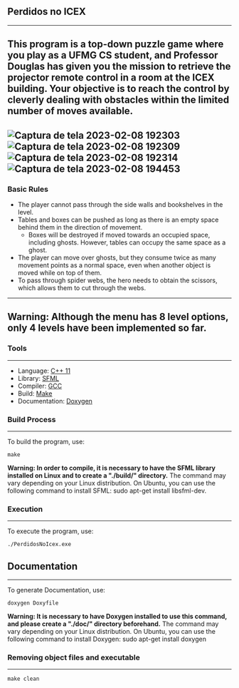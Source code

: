 ## **Perdidos no ICEX**
---
This program is a top-down puzzle game where you play as a UFMG CS student, and Professor Douglas has given you the mission to retrieve the projector remote control in a room at the ICEX building. Your objective is to reach the control by cleverly dealing with obstacles within the limited number of moves available.
---
![Captura de tela 2023-02-08 192303](https://user-images.githubusercontent.com/111889654/217664809-b94a208c-9110-4ceb-8ed7-b64c6cd16129.png)
![Captura de tela 2023-02-08 192309](https://user-images.githubusercontent.com/111889654/217664930-d5c2602e-0eed-4c5b-b527-e09430a26569.png)
![Captura de tela 2023-02-08 192314](https://user-images.githubusercontent.com/111889654/217664964-ee4e9898-aa08-45d1-91e5-a30f82d58dbc.png)
![Captura de tela 2023-02-08 194453](https://user-images.githubusercontent.com/111889654/217668309-ee541c01-1ac8-4f07-aa62-02c36ee55475.png)
---
### Basic Rules
* The player cannot pass through the side walls and bookshelves in the level.
* Tables and boxes can be pushed as long as there is an empty space behind them in the direction of movement.
  * Boxes will be destroyed if moved towards an occupied space, including ghosts. However, tables can occupy the same space as a ghost.
* The player can move over ghosts, but they consume twice as many movement points as a normal space, even when another object is moved while on top of them.
* To pass through spider webs, the hero needs to obtain the scissors, which allows them to cut through the webs.
---
**Warning:** 
Although the menu has 8 level options, only 4 levels have been implemented so far.
---
### **Tools** 
---
- Language: [C++ 11](https://cplusplus.com/doc/)
- Library: [SFML](https://www.sfml-dev.org/)
- Compiler: [GCC](https://gcc.gnu.org/)
- Build: [Make](https://www.gnu.org/software/make/)
- Documentation: [Doxygen](https://doxygen.nl/)


### **Build Process**
---
To build the program, use:

    make
**Warning: In order to compile, it is necessary to have the SFML library installed on Linux and to create a "./build/" directory.** The command may vary depending on your Linux distribution. On Ubuntu, you can use the following command to install SFML: sudo apt-get install libsfml-dev.

### **Execution**
---
To execute the program, use:

    ./PerdidosNoIcex.exe

## **Documentation**
---
To generate Documentation, use:

    doxygen Doxyfile
**Warning: It is necessary to have Doxygen installed to use this command, and please create a "./doc/" directory beforehand.** The command may vary depending on your Linux distribution. On Ubuntu, you can use the following command to install Doxygen: sudo apt-get install doxygen

### **Removing object files and executable**
---
    make clean

